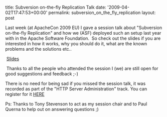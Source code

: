 title: Subversion on-the-fly Replication Talk
date: '2009-04-02T17:47:53+00:00'
permalink: subversion_on_the_fly_replication
layout: post

<p>Last week (at ApacheCon 2009 EU) I gave a session talk about &quot;Subversion on-the-fly Replication&quot; and how we (ASF) deployed such an setup last year with in the Apache Software Foundation.&nbsp; So check out the slides if you are interested in how it works, why you should do it, what are the known problems and the solutions etc..</p><p>&nbsp;<a title="Subversion on-the-fly Replication" href="http://www.eu.apachecon.com/c/aceu2009/sessions/177">Slides </a><br /></p><p>&nbsp;Thanks to all the people who attended the session I (we) are still open for good suggestions and feedback ;-)&nbsp;</p><p> There is no need for being sad if you missed the session talk, it was recorded as part of the &quot;HTTP Server Administration&quot; track. You can register for it <a href="http://streaming.linux-magazin.de/en/program_apachecon09.htm" title="Recorded Session Talk">HERE</a><br /></p><p> Ps: Thanks to Tony Stevenson to act as my session chair and to Paul Querna to help out on answering questions ;)<br /></p>
